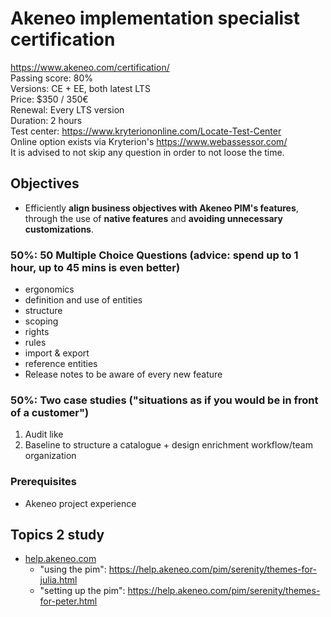# Akeneo implementation specialist certification

https://www.akeneo.com/certification/   
Passing score: 80%   
Versions: CE + EE, both latest LTS   
Price: $350 / 350€  
Renewal: Every LTS version  
Duration: 2 hours  
Test center: https://www.kryteriononline.com/Locate-Test-Center  
Online option exists via Kryterion's https://www.webassessor.com/  
It is advised to not skip any question in order to not loose the time.  


## Objectives

- Efficiently **align business objectives with Akeneo PIM's features**, through the use of **native features** and **avoiding unnecessary customizations**.

### 50%: 50 Multiple Choice Questions (advice: spend up to 1 hour, up to 45 mins is even better)

- ergonomics
- definition and use of entities
- structure
- scoping
- rights
- rules
- import & export
- reference entities
- Release notes to be aware of every new feature

### 50%: Two case studies ("situations as if you would be in front of a customer")

1. Audit like
2. Baseline to structure a catalogue + design enrichment workflow/team organization


### Prerequisites

- Akeneo project experience

## Topics 2 study

- [help.akeneo.com](https://help.akeneo.com/)
  - "using the pim": https://help.akeneo.com/pim/serenity/themes-for-julia.html
  - "setting up the pim": https://help.akeneo.com/pim/serenity/themes-for-peter.html

